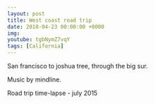 ```yaml
---
layout: post
title: West coast road trip
date: 2018-04-23 00:00:00 +0000
img:
youtube: tgbNymZ7vqY
tags: [California]
---
```


San francisco to joshua tree, through the big sur.

Music by mindline.

Road trip time-lapse - july 2015
